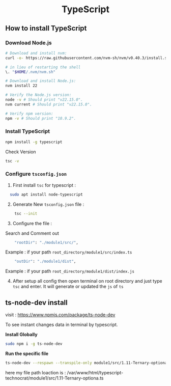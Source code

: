 <div align='center'>

# TypeScript 
</div>

## How to install TypeScript

### Download Node.js

```bash
# Download and install nvm:
curl -o- https://raw.githubusercontent.com/nvm-sh/nvm/v0.40.3/install.sh | bash

# in lieu of restarting the shell
\. "$HOME/.nvm/nvm.sh"

# Download and install Node.js:
nvm install 22

# Verify the Node.js version:
node -v # Should print "v22.15.0".
nvm current # Should print "v22.15.0".

# Verify npm version:
npm -v # Should print "10.9.2".
```


### Install TypeScript

```bash
npm install -g typescript
```

Check Version 

```bash
tsc -v
```


### Configure `tsconfig.json`

1. First install `tsc` for typescript : 

  ```bash
    sudo apt install node-typescript
  ```

2. Generate New `tsconfig.json` file : 

```bash
    tsc --init
```

3. Configure the file : 

Search and Comment out 

```bash
    "rootDir": "./module1/src/", 
```
Example : if your path `root_directory/module1/src/index.ts`


```bash
    "outDir": "./module1/dist",
```
Example : if your path `root_directory/module1/dist/index.js`


4. After setup all config then open terminal on root directory and just type `tsc` and enter. It will generate or updated the `js` of `ts`


## ts-node-dev install

visit : https://www.npmjs.com/package/ts-node-dev

To see instant changes data in terminal by typescript.

**Install Globally**

 ```bash
 sudo npm i -g ts-node-dev
 ```

**Run the specific file**

```bash
ts-node-dev --respawn --transpile-only module1/src/1.11-Ternary-optiona.ts
```

here my file path loaction is : /var/www/html/typescript-technocrat/module1/src/1.11-Ternary-optiona.ts